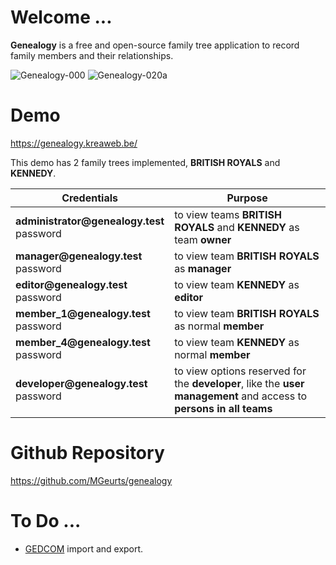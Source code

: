 # Welcome ...

**Genealogy** is a free and open-source family tree application to record family members and their relationships.

<img src="https://genealogy.kreaweb.be/img/help/genealogy-000.webp" class="rounded" alt="Genealogy-000">
<img src="https://genealogy.kreaweb.be/img/help/genealogy-020a.webp" class="rounded" alt="Genealogy-020a">

# Demo

<a href="https://genealogy.kreaweb.be/" target="_blank">https://genealogy.kreaweb.be/</a>

This demo has 2 family trees implemented, **BRITISH ROYALS** and **KENNEDY**.

<table>
    <thead>
        <tr>
            <th>Credentials</th>
            <th>Purpose</th>
        </tr>
    </thead>
    <tbody>
        <tr>
            <td><b>administrator@genealogy.test</b><br/>password</td>
            <td>to view teams <b>BRITISH ROYALS</b> and <b>KENNEDY</b> as team <b>owner</b></td>
        </tr>
        <tr>
            <td><b>manager@genealogy.test</b><br/>password</td>
            <td>to view team <b>BRITISH ROYALS</b> as <b>manager</b></td>
        </tr>
        <tr>
            <td><b>editor@genealogy.test</b><br/>password</td>
            <td>to view team <b>KENNEDY</b> as <b>editor</b></td>
        </tr>
        <tr>
            <td><b>member_1@genealogy.test</b><br/>password</td>
            <td>to view team <b>BRITISH ROYALS</b> as normal <b>member</b></td>
        </tr>
        <tr>
            <td><b>member_4@genealogy.test</b><br/>password</td>
            <td>to view team <b>KENNEDY</b> as normal <b>member</b></td>
        </tr>
        <tr>
            <td><b>developer@genealogy.test</b><br/>password</td>
            <td>to view options reserved for the <b>developer</b>, like the <b>user management</b> and access to <b>persons in all teams</b></td>
        </tr>
    </tbody>
</table>

# Github Repository

<a href="https://github.com/MGeurts/genealogy/" target="_blank">https://github.com/MGeurts/genealogy</a>

# To Do ...

<ul>
    <li><a href="https://www.gedcom.org/" target="_blank">GEDCOM</a> import and export.</li>
</ul>
